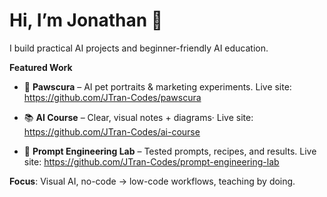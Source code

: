 # Hi, I’m Jonathan 👋

I build practical AI projects and beginner-friendly AI education.

**Featured Work**
- 🐾 **Pawscura** – AI pet portraits & marketing experiments.
Live site: <https://github.com/JTran-Codes/pawscura>

- 📚 **AI Course** – Clear, visual notes + diagrams·
Live site: <https://github.com/JTran-Codes/ai-course>

- 🧪 **Prompt Engineering Lab** – Tested prompts, recipes, and results.
Live site: <https://github.com/JTran-Codes/prompt-engineering-lab>

**Focus**: Visual AI, no-code → low-code workflows, teaching by doing.
